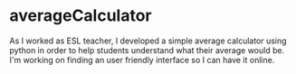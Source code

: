 # averageCalculator
As I worked as ESL teacher, I developed a simple average calculator using python in order to help students understand what their average would be. I'm working on finding an user friendly interface so I can have it online.
